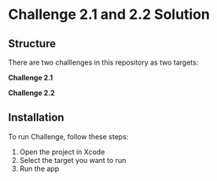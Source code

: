 # Challenge 2.1 and 2.2 Solution 

## Structure
There are two challlenges in this repository as two targets:

**Challenge 2.1**

**Challenge 2.2**

## Installation

To run Challenge, follow these steps:

1. Open the project in Xcode
2. Select the target you want to run
3. Run the app